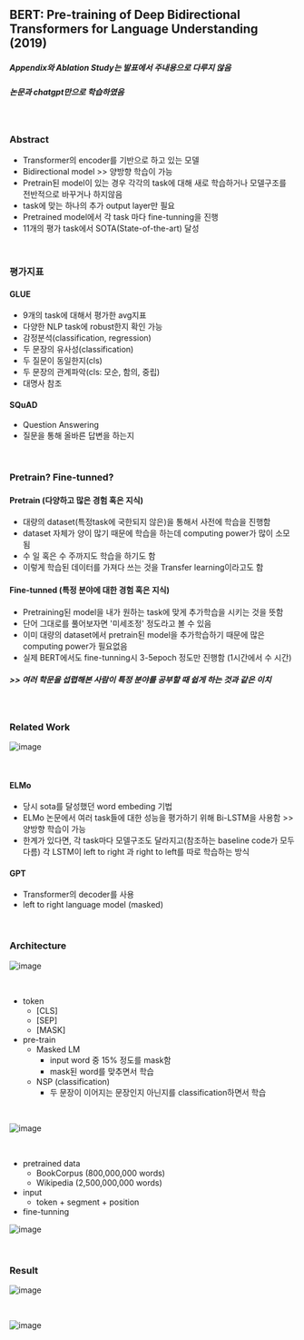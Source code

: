 ## BERT: Pre-training of Deep Bidirectional Transformers for Language Understanding (2019)
##### Appendix와 Ablation Study는 발표에서 주내용으로 다루지 않음
##### 논문과 chatgpt만으로 학습하였음

<br>

### Abstract
- Transformer의 encoder를 기반으로 하고 있는 모델
- Bidirectional model >> 양방향 학습이 가능
- Pretrain된 model이 있는 경우 각각의 task에 대해 새로 학습하거나 모델구조를 전반적으로 바꾸거나 하지않음
- task에 맞는 하나의 추가 output layer만 필요
- Pretrained model에서 각 task 마다 fine-tunning을 진행
- 11개의 평가 task에서 SOTA(State-of-the-art) 달성

<br>

### 평가지표
#### GLUE
- 9개의 task에 대해서 평가한 avg지표
- 다양한 NLP task에 robust한지 확인 가능
- 감정분석(classification, regression)
- 두 문장의 유사성(classification)
- 두 질문이 동일한지(cls)
- 두 문장의 관계파악(cls: 모순, 함의, 중립)
- 대명사 참조

#### SQuAD
- Question Answering
- 질문을 통해 올바른 답변을 하는지

<br>

### Pretrain? Fine-tunned?
#### Pretrain (다양하고 많은 경험 혹은 지식)
- 대량의 dataset(특정task에 국한되지 않은)을 통해서 사전에 학습을 진행함
- dataset 자체가 양이 많기 때문에 학습을 하는데 computing power가 많이 소모됨
- 수 일 혹은 수 주까지도 학습을 하기도 함
- 이렇게 학습된 데이터를 가져다 쓰는 것을 Transfer learning이라고도 함

#### Fine-tunned (특정 분야에 대한 경험 혹은 지식)
- Pretraining된 model을 내가 원하는 task에 맞게 추가학습을 시키는 것을 뜻함
- 단어 그대로를 풀어보자면 '미세조정' 정도라고 볼 수 있음
- 이미 대량의 dataset에서 pretrain된 model을 추가학습하기 때문에 많은 computing power가 필요없음
- 실제 BERT에서도 fine-tunning시 3-5epoch 정도만 진행함 (1시간에서 수 시간)

##### >> 여러 학문을 섭렵해본 사람이 특정 분야를 공부할 때 쉽게 하는 것과 같은 이치

<br>

### Related Work
![image](https://user-images.githubusercontent.com/92671224/220243376-bcf8173d-d5ce-47f8-8732-312ff312554d.png)

<br>

#### ELMo
- 당시 sota를 달성했던 word embeding 기법
- ELMo 논문에서 여러 task들에 대한 성능을 평가하기 위해 Bi-LSTM을 사용함 >> 양방향 학습이 가능
- 한계가 있다면, 각 task마다 모델구조도 달라지고(참조하는 baseline code가 모두 다름) 각 LSTM이 left to right 과 right to left를 따로 학습하는 방식

#### GPT
- Transformer의 decoder를 사용
- left to right language model (masked)

<br>

### Architecture
![image](https://user-images.githubusercontent.com/92671224/220242314-f916f738-f276-417a-9f1a-a9e301ce88a5.png)

<br>

- token
    - [CLS]
    - [SEP]
    - [MASK]
- pre-train
    - Masked LM
       - input word 중 15% 정도를 mask함
       - mask된 word를 맞추면서 학습
    - NSP (classification)
       - 두 문장이 이어지는 문장인지 아닌지를 classification하면서 학습

<br>

![image](https://user-images.githubusercontent.com/92671224/220242860-bf33d5d1-c242-487e-92ac-925cfaa11af7.png)

<br>

- pretrained data
    - BookCorpus (800,000,000 words)
    - Wikipedia (2,500,000,000 words)
- input
    - token + segment + position
- fine-tunning

![image](https://user-images.githubusercontent.com/92671224/220243510-08056272-8f35-40cd-8071-ab3542e5b443.png)

<br>

### Result
![image](https://user-images.githubusercontent.com/92671224/220243673-03793ded-aa7a-4eba-80f5-c768363d1ab0.png)

<br>

![image](https://user-images.githubusercontent.com/92671224/220243868-ea750139-b2e4-4811-940a-706b9d6c6fe7.png)

